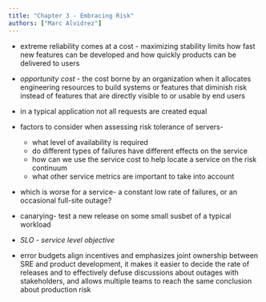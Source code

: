```yaml
---
title: "Chapter 3 - Embracing Risk"
authors: ["Marc Alvidrez"]
---
```


* extreme reliability comes at a cost - maximizing stability limits how fast new features can be developed and how quickly products can be delivered to users

* *opportunity cost* - the cost borne by an organization when it allocates engineering resources to build systems or features that diminish risk instead of features that are directly visible to or usable by end users

* in a typical application not all requests are created equal

* factors to consider when assessing risk tolerance of servers- 
	* what level of availability is required 
	* do different types of failures have different effects on the service
	* how can we use the service cost to help locate a service on the risk continuum
	* what other service metrics are important to take into account

* which is worse for a service- a constant low rate of failures, or an occasional full-site outage?

* canarying- test a new release on some small susbet of a typical workload

* *SLO* - *service level objective*

* error budgets align incentives and emphasizes joint ownership between SRE and product development, it makes it easier to decide the rate of releases and to effectively defuse discussions about outages with stakeholders, and allows multiple teams to reach the same conclusion about production risk

